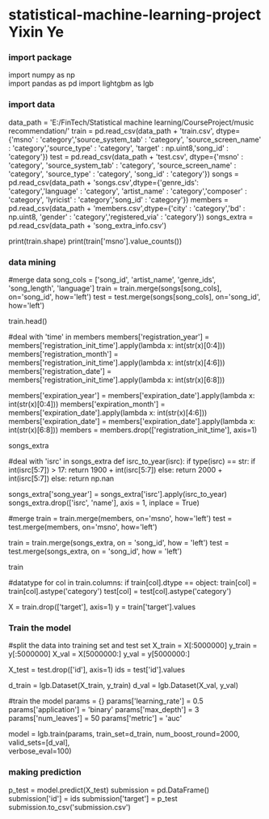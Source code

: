 # statistical-machine-learning-project  Yixin Ye

### import package
import numpy as np \
import pandas as pd
import lightgbm as lgb

### import data
data_path = 'E:/FinTech/Statistical machine learning/CourseProject/music recommendation/'
train = pd.read_csv(data_path + 'train.csv', dtype={'msno' : 'category','source_system_tab' : 'category',
                                                    'source_screen_name' : 'category','source_type' : 'category',
                                                  'target' : np.uint8,'song_id' : 'category'})
test = pd.read_csv(data_path + 'test.csv', dtype={'msno' : 'category', 'source_system_tab' : 'category',
                                                'source_screen_name' : 'category', 'source_type' : 'category',
                                                'song_id' : 'category'})
songs = pd.read_csv(data_path + 'songs.csv',dtype={'genre_ids': 'category','language' : 'category',
                                                  'artist_name' : 'category','composer' : 'category',
                                                  'lyricist' : 'category','song_id' : 'category'})
members = pd.read_csv(data_path + 'members.csv',dtype={'city' : 'category','bd' : np.uint8,
                                                      'gender' : 'category','registered_via' : 'category'})
songs_extra = pd.read_csv(data_path + 'song_extra_info.csv')

print(train.shape)
print(train['msno'].value_counts())


### data mining
#merge data
song_cols = ['song_id', 'artist_name', 'genre_ids', 'song_length', 'language']
train = train.merge(songs[song_cols], on='song_id', how='left')
test = test.merge(songs[song_cols], on='song_id', how='left')

train.head()


#deal with 'time' in members
members['registration_year'] = members['registration_init_time'].apply(lambda x: int(str(x)[0:4]))
members['registration_month'] = members['registration_init_time'].apply(lambda x: int(str(x)[4:6]))
members['registration_date'] = members['registration_init_time'].apply(lambda x: int(str(x)[6:8]))

members['expiration_year'] = members['expiration_date'].apply(lambda x: int(str(x)[0:4]))
members['expiration_month'] = members['expiration_date'].apply(lambda x: int(str(x)[4:6]))
members['expiration_date'] = members['expiration_date'].apply(lambda x: int(str(x)[6:8]))
members = members.drop(['registration_init_time'], axis=1)

songs_extra

#deal with 'isrc' in songs_extra
def isrc_to_year(isrc):
    if type(isrc) == str:
        if int(isrc[5:7]) > 17:
            return 1900 + int(isrc[5:7])
        else:
            return 2000 + int(isrc[5:7])
    else:
        return np.nan
        
songs_extra['song_year'] = songs_extra['isrc'].apply(isrc_to_year)
songs_extra.drop(['isrc', 'name'], axis = 1, inplace = True)

#merge
train = train.merge(members, on='msno', how='left')
test = test.merge(members, on='msno', how='left')

train = train.merge(songs_extra, on = 'song_id', how = 'left')
test = test.merge(songs_extra, on = 'song_id', how = 'left')

train

#datatype
for col in train.columns:
    if train[col].dtype == object:
        train[col] = train[col].astype('category')
        test[col] = test[col].astype('category')
        
X = train.drop(['target'], axis=1)
y = train['target'].values

### Train the model
#split the data into training set and test set
X_train = X[:5000000]
y_train = y[:5000000]
X_val = X[5000000:]
y_val = y[5000000:]

X_test = test.drop(['id'], axis=1)
ids = test['id'].values

d_train = lgb.Dataset(X_train, y_train)
d_val = lgb.Dataset(X_val, y_val)

#train the model
params = {}
params['learning_rate'] = 0.5
params['application'] = 'binary'
params['max_depth'] = 3
params['num_leaves'] = 50
params['metric'] = 'auc'

model = lgb.train(params, train_set=d_train, num_boost_round=2000, valid_sets=[d_val], \
verbose_eval=100)

### making prediction
p_test = model.predict(X_test)
submission = pd.DataFrame()
submission['id'] = ids
submission['target'] = p_test
submission.to_csv('submission.csv')
